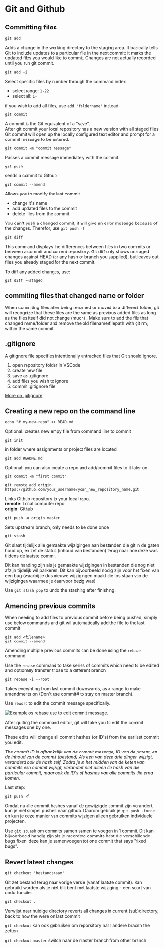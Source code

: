 # Git and Github

## Committing files   

```
git add
```

Adds a change in the working directory to the staging area. It basically tells Git to include updates to a particular file in the next commit: it marks the updated files you would like to commit. Changes are not actually recorded until you run git commit.   
   
```
git add -i
```
Select specific files by number through the command index
   

- select range: ```1-22```
- select all: ```1-```    

if you wish to add all files, use ```add 'foldername'``` instead  

```
git commit
```

A commit is the Git equivalent of a "save".  
After git commit your local repository has a new version with all staged files
Git commit will open up the locally configured text editor and prompt for a commit message to be entered.  

```
git commit -m "commit message"
```
Passes a commit message immediately with the commit.  

```
git push
```
sends a commit to Github  

```
git commit --amend
```
Allows you to modify the last commit
- change it's name
- add updated files to the commit
- delete files from the commit

You can't push a changed commit, it will give an error message because of the changes. Therefor, use ```git push -f```   

```
git diff
``` 
This command displays the differences between files in two commits or between a commit and current repository.
Git diff only shows unstaged changes against HEAD (or any hash or branch you supplied), but leaves out files you already staged for the next commit.

To diff any added changes, use:

```git diff --staged```

## commiting files that changed name or folder

When commiting files after being renamed or moved to a different folder, git will recognize that  these files are the same as previous added files as long as the files itself did not change (much)
. Make sure to add the file that changed name/folder and remove the old filename/filepath with git rm, within the same commit. 



## .gitignore

A gitignore file specifies intentionally untracked files that Git should ignore.

1. open repository folder in VSCode
2. create new file
3. save as .gitignore
4. add files you wish to ignore
5. commit .gitignore file 

[More on .gitignore](https://www.atlassian.com/git/tutorials/saving-changes/gitignore)   

## Creating a new repo on the command line
  
``` 
echo "# my-new-repo" >> READ.md
```
Optional: creates new empy file from command line to commit  
 
```
git init
```
in folder where assignments or project files are located  
  
```
git add README.md
```
Optional: you can also create a repo and add/commit files to it later on.  
  
```
git commit -m "first commit"
```
 
```
git remote add origin https://github.com/your_username/your_new_repository_name.git
```
Links Github repository to your local repo.  
**remote**: Local computer repo  
**origin**: Github  
  
```
git push -u origin master
```
Sets upstream branch, only needs to be done once  
  


```
git stash
```
Git slaat tijdelijk alle gemaakte wijzigingen aan bestanden die git in de gaten houd op, en zet de status (inhoud van bestanden) terug naar hoe deze was tijdens de laatste commit  

Dit kan handing zijn als je gemaakte wijzigingen in bestanden die nog niet afzijn tijdelijk wil parkeren. Dit kan bijvoorbeeld nodig zijn voor het fixen van een bug (waarbij je dus nieuwe wijzigingen maakt die los staan van de wijzigingen waarmee je daarvoor bezig was)

Use ```git stash pop``` to undo the stashing after finishing.  

## Amending previous commits


When needing to add files to previous commit before being pushed, simply use below commands and git wil automatically add the file to the last commit

```
git add <filename>
git commit --amend
```




Amending multiple previous commits can be done using the ```rebase``` command

Use the ```rebase``` command to take series of commits which need to be edited and optionally transfer those to a different branch

```
git rebase -i --root 
```

Takes everyhting from last commit downwards, as a range to make amendments on (Don't use commit# to stay on master branch).


Use ```reword``` to edit the commit message specifically. 

![Example os rebase use to edit commit message](Rebase_example.png). 

 
After quiting the command editor, git will take you to edit the commit messages one by one. 

These edits will change all commit hashes (or ID's) from the earliest commit you edit.

*The commit ID is afhankelijk van de commit message, ID van de parent, en de inhoud van de commit (bestand).Als een van deze drie dingen wijzigt, veranderd ook de hash zelf. Zodra je in het midden van de keten van commits een commit wijzigt, verandert niet alleen de hash van die particular commit, maar ook de ID's of hashes van alle commits die erna komen.*  

Last step: 
```
git push -f
```
Omdat nu alle commit hashes vanaf de gewijzigde commit zijn verandert, kun je niet simpel pushen naar github. Daarom gebruik je ```git push -force``` en kun je deze manier van commits wijzigen alleen gebruiken individuele projecten.  

Use ```git squash``` om commits samen samen te voegen in 1 commit. Dit kan bijvoorbeeld handig zijn als je meerdere commits hebt die verschillende bugs fixen, deze kan je samenvoegen tot one commit that says "fixed bugs".   

## Revert latest changes    

```
git checkout 'bestandsnaam'
```  

Git zet bestand terug naar vorige versie (vanaf laatste commit). Kan gebruikt worden als je niet blij bent met laatste wijziging - een soort van undo functie.  
 
```
git checkout .
```
Verwijst naar huidige directory
reverts all changes in current (sub)directory, back to how the were on last commit

```git checkout``` kan ook gebruiken om reporsitory naar andere bracnh the zetten

```git checkout master``` switch naar de master branch from other branch



